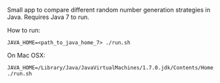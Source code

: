 Small app to compare different random number generation strategies in Java. Requires Java 7 to run.

How to run:

    JAVA_HOME=<path_to_java_home_7> ./run.sh

On Mac OSX:

    JAVA_HOME=/Library/Java/JavaVirtualMachines/1.7.0.jdk/Contents/Home ./run.sh
